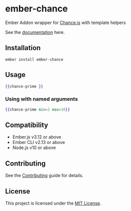 ember-chance
==============================================================================

Ember Addon wrapper for [Chance.js](https://chancejs.com/index.html) with template helpers

See the [documentation](https://rajasegar.github.io/ember-chance) here.


Installation
------------------------------------------------------------------------------

```
ember install ember-chance
```


Usage
------------------------------------------------------------------------------

```hbs
{{chance-prime }}
```

### Using with named arguments
```hbs
{{chance-prime min=1 max=10}}
```

Compatibility
------------------------------------------------------------------------------

* Ember.js v3.12 or above
* Ember CLI v2.13 or above
* Node.js v10 or above

Contributing
------------------------------------------------------------------------------

See the [Contributing](CONTRIBUTING.md) guide for details.

License
------------------------------------------------------------------------------

This project is licensed under the [MIT License](LICENSE.md).
